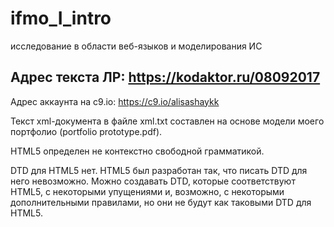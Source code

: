 # ifmo_I_intro
исследование в области веб-языков и моделирования ИС

Адрес текста ЛР:
https://kodaktor.ru/08092017
-------------------------------------------------------------------------------------------------------
Адрес аккаунта на c9.io:
https://c9.io/alisashaykk

Текст xml-документа в файле xml.txt составлен на основе модели моего портфолио (portfolio prototype.pdf).

HTML5 определен не контекстно свободной грамматикой.

DTD для HTML5 нет.
HTML5 был разработан так, что писать DTD для него невозможно.
Можно создавать DTD, которые соответствуют HTML5, 
с некоторыми упущениями и, возможно, с некоторыми дополнительными правилами, 
но они не будут как таковыми DTD для HTML5.



